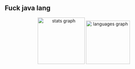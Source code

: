 ## Fuck java lang 

<div align="center">
  <img src="https://github-readme-stats.vercel.app/api?username=HEALEXXZT&hide_title=false&hide_rank=false&show_icons=true&include_all_commits=true&count_private=true&disable_animations=false&theme=dracula&locale=ru&hide_border=true&order=1" height="150" alt="stats graph"  />
 <img src="https://github-readme-stats.vercel.app/api/top-langs?username=HEALEXXZT&locale=ru&hide_title=false&layout=compact&card_width=320&langs_count=5&theme=dracula&hide_border=true&order=2" height="140" alt="languages graph"  />
</div>
